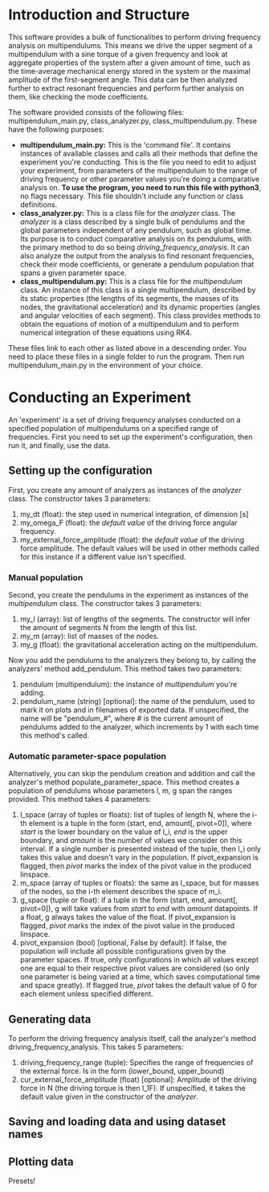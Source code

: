 
# Introduction and Structure

This software provides a bulk of functionalities to perform driving frequency analysis on multipendulums. This means we drive the upper segment of a multipendulum with a sine torque of a given frequency and look at aggregate properties of the system after a given amount of time, such as the time-average mechanical energy stored in the system or the maximal amplitude of the first-segment angle. This data can be then analyzed further to extract resonant frequencies and perform further analysis on them, like checking the mode coefficients.

The software provided consists of the following files: multipendulum_main.py, class_analyzer.py, class_multipendulum.py. These have the following purposes:
- **multipendulum_main.py:** This is the 'command file'. It contains instances of available classes and calls all their methods that define the experiment you're conducting. This is the file you need to edit to adjust your experiment, from parameters of the multipendulum to the range of driving frequency or other parameter values you're doing a comparative analysis on. **To use the program, you need to run this file with python3**, no flags necessary. This file shouldn't include any function or class definitions.
- **class_analyzer.py:** This is a class file for the _analyzer_ class. The _analyzer_ is a class described by a single bulk of pendulums and the global parameters independent of any pendulum, such as global time. Its purpose is to conduct comparative analysis on its pendulums, with the primary method to do so being _driving_frequency_analysis_. It can also analyze the output from the analysis to find resonant frequencies, check their mode coefficients, or generate a pendulum population that spans a given parameter space.
- **class_multipendulum.py:** This is a class file for the _multipendulum_ class. An instance of this class is a single multipendulum, described by its static properties (the lengths of its segments, the masses of its nodes, the gravitational acceleration) and its dynamic properties (angles and angular velocities of each segment). This class provides methods to obtain the equations of motion of a multipendulum and to perform numerical integration of these equations using RK4.

These files link to each other as listed above in a descending order. You need to place these files in a single folder to run the program. Then run multipendulum_main.py in the environment of your choice.

# Conducting an Experiment

An 'experiment' is a set of driving frequency analyses conducted on a specified population of multipendulums on a specified range of frequencies. First you need to set up the experiment's configuration, then run it, and finally, use the data.

## Setting up the configuration

First, you create any amount of analyzers as instances of the _analyzer_ class. The constructor takes 3 parameters:
1. my_dt (float): the step used in numerical integration, of dimension [s]
2. my_omega_F (float): the *default value* of the driving force angular frequency.
3. my_external_force_amplitude (float): the *default value* of the driving force amplitude.
The default values will be used in other methods called for this instance if a different value isn't specified.

### Manual population

Second, you create the pendulums in the experiment as instances of the _multipendulum_ class. The constructor takes 3 parameters:
1. my_l (array): list of lengths of the segments. The constructor will infer the amount of segments N from the length of this list.
2. my_m (array): list of masses of the nodes.
3. my_g (float): the gravitational acceleration acting on the multipendulum.

Now you add the pendulums to the analyzers they belong to, by calling the analyzers' method add_pendulum. This method takes two parameters:
1. pendulum (multipendulum): the instance of _multipendulum_ you're adding.
2. pendulum_name (string) [optional]: the name of the pendulum, used to mark it on plots and in filenames of exported data. If unspecified, the name will be "pendulum_#", where # is the current amount of pendulums added to the analyzer, which increments by 1 with each time this method's called.

### Automatic parameter-space population

Alternatively, you can skip the pendulum creation and addition and call the analyzer's method populate_parameter_space. This method creates a population of pendulums whose parameters l, m, g span the ranges provided. This method takes 4 parameters:
1. l_space (array of tuples or floats): list of tuples of length N, where the i-th element is a tuple in the form (start, end, amount[, pivot=0]), where _start_ is the lower boundary on the value of l_i, _end_ is the upper boundary, and _amount_ is the number of values we consider on this interval. If a single number is presented instead of the tuple, then l_i only takes this value and doesn't vary in the population. If pivot_expansion is flagged, then _pivot_ marks the index of the pivot value in the produced linspace.
2. m_space (array of tuples or floats): the same as l_space, but for masses of the nodes, so the i-th element describes the space of m_i.
3. g_space (tuple or float): if a tuple in the form (start, end, amount[, pivot=0]), g will take values from _start_ to _end_ with _amount_ datapoints. If a float, g always takes the value of the float. If pivot_expansion is flagged, _pivot_ marks the index of the pivot value in the produced linspace.
4. pivot_expansion (bool) [optional, False by default]: If false, the population will include all possible configurations given by the parameter spaces. If true, only configurations in which all values except one are equal to their respective pivot values are considered (so only one parameter is being varied at a time, which saves computational time and space greatly). If flagged true, _pivot_ takes the default value of 0 for each element unless specified different.

## Generating data

To perform the driving frequency analysis itself, call the analyzer's method driving_frequency_analysis. This takes 5 parameters:
1. driving_frequency_range (tuple): Specifies the range of frequencies of the external force. Is in the form (lower_bound, upper_bound)
2. cur_external_force_amplitude (float) [optional]: Amplitude of the driving force in N (the driving torque is then l_1F). If unspecified, it takes the default value given in the constructor of the _analyzer_.

## Saving and loading data and using dataset names

## Plotting data
Presets!
